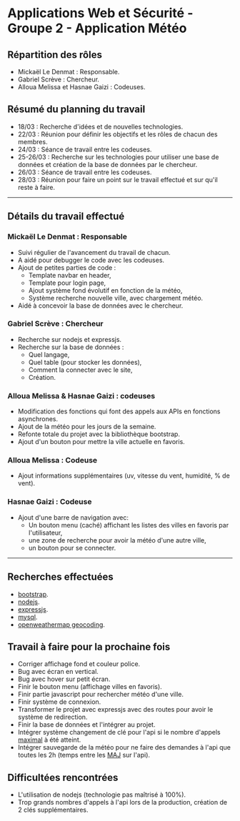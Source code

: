 # Applications Web et Sécurité - Groupe 2 - Application Météo

## Répartition des rôles
- Mickaël Le Denmat : Responsable.
- Gabriel Scrève : Chercheur.
- Alloua Melissa et Hasnae Gaizi : Codeuses.

## Résumé du planning du travail
- 18/03 : Recherche d'idées et de nouvelles technologies.
- 22/03 : Réunion pour définir les objectifs et les rôles de chacun des membres.
- 24/03 : Séance de travail entre les codeuses.
- 25-26/03 : Recherche sur les technologies pour utiliser une base de données et création de la base de données par le chercheur.
- 26/03 : Séance de travail entre les codeuses.
- 28/03 : Réunion pour faire un point sur le travail effectué et sur qu'il reste à faire.

***

## Détails du travail effectué
### Mickaël Le Denmat : Responsable
- Suivi régulier de l'avancement du travail de chacun.
- A aidé pour debugger le code avec les codeuses.
- Ajout de petites parties de code :
	- Template navbar en header,
	- Template pour login page,
	- Ajout système fond évolutif en fonction de la météo,
	- Système recherche nouvelle ville, avec chargement météo.
-  Aidé à concevoir la base de données avec le chercheur.

### Gabriel Scrève : Chercheur
- Recherche sur nodejs et expressjs.
- Recherche sur la base de données :
	- Quel langage,
	- Quel table (pour stocker les données),
	- Comment la connecter avec le site,
	- Création.

### Alloua Melissa & Hasnae Gaizi : codeuses
- Modification des fonctions qui font des appels aux APIs en fonctions asynchrones.
- Ajout de la météo pour les jours de la semaine.
- Refonte totale du projet avec la bibliothèque bootstrap.
- Ajout d'un bouton pour mettre la ville actuelle en favoris.

### Alloua Melissa : Codeuse
- Ajout informations supplémentaires (uv, vitesse du vent, humidité, % de vent).


### Hasnae Gaizi : Codeuse
- Ajout d'une barre de navigation avec:
	- Un bouton menu (caché) affichant les listes des villes en favoris par l'utilisateur,
	- une zone de recherche pour avoir la météo d'une autre ville,
	- un bouton pour se connecter.

***

## Recherches effectuées
- [bootstrap](https://getbootstrap.com.).
- [nodejs](https://nodejs.org/en/).
- [expressjs](http://expressjs.com).
- [mysql](https://www.mysql.com/fr/).
- [openweathermap geocoding](https://openweathermap.org/api/geocoding-api).

## Travail à faire pour la prochaine fois
- Corriger affichage fond et couleur police.
- Bug avec écran en vertical.
- Bug avec hover sur petit écran.
- Finir le bouton menu (affichage villes en favoris).
- Finir partie javascript pour rechercher météo d'une ville.
- Finir système de connexion.
- Transformer le projet avec expressjs avec des routes pour avoir le système de redirection.
- Finir la base de données et l'intégrer au projet.
- Intégrer système changement de clé pour l'api si le nombre d'appels [maximal](https://openweathermap.org/full-price#current) à été atteint.
- Intégrer sauvegarde de la météo pour ne faire des demandes à l'api que toutes les 2h (temps entre les [MAJ](https://openweathermap.org/full-price#current) sur l'api).

## Difficultées rencontrées
- L'utilisation de nodejs (technologie pas maîtrisé à 100%).
- Trop grands nombres d'appels à l'api lors de la production, création de 2 clés supplémentaires.
